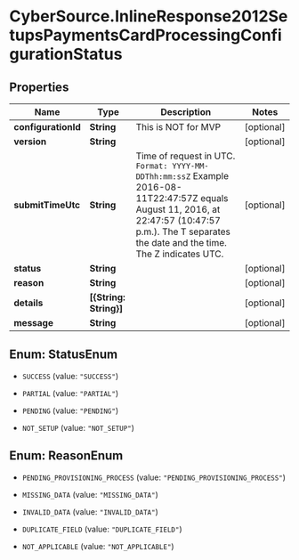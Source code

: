 # CyberSource.InlineResponse2012SetupsPaymentsCardProcessingConfigurationStatus

## Properties
Name | Type | Description | Notes
------------ | ------------- | ------------- | -------------
**configurationId** | **String** | This is NOT for MVP | [optional] 
**version** | **String** |  | [optional] 
**submitTimeUtc** | **String** | Time of request in UTC. `Format: YYYY-MM-DDThh:mm:ssZ`  Example 2016-08-11T22:47:57Z equals August 11, 2016, at 22:47:57 (10:47:57 p.m.). The T separates the date and the time. The Z indicates UTC.  | [optional] 
**status** | **String** |  | [optional] 
**reason** | **String** |  | [optional] 
**details** | **[{String: String}]** |  | [optional] 
**message** | **String** |  | [optional] 


<a name="StatusEnum"></a>
## Enum: StatusEnum


* `SUCCESS` (value: `"SUCCESS"`)

* `PARTIAL` (value: `"PARTIAL"`)

* `PENDING` (value: `"PENDING"`)

* `NOT_SETUP` (value: `"NOT_SETUP"`)




<a name="ReasonEnum"></a>
## Enum: ReasonEnum


* `PENDING_PROVISIONING_PROCESS` (value: `"PENDING_PROVISIONING_PROCESS"`)

* `MISSING_DATA` (value: `"MISSING_DATA"`)

* `INVALID_DATA` (value: `"INVALID_DATA"`)

* `DUPLICATE_FIELD` (value: `"DUPLICATE_FIELD"`)

* `NOT_APPLICABLE` (value: `"NOT_APPLICABLE"`)




